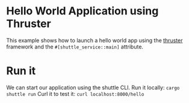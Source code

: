 # Hello World Application using Thruster
This example shows how to launch a hello world app using the [thruster](https://docs.rs/thruster/latest/thruster/) framework and the `#[shuttle_service::main]` attribute.

# Run it
We can start our application using the shuttle CLI.
Run it locally: `cargo shuttle run`
Curl it to test it: `curl localhost:8000/hello`




